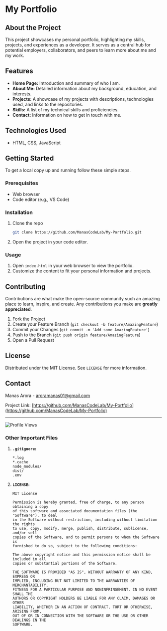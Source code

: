 
# My Portfolio

## About the Project
This project showcases my personal portfolio, highlighting my skills, projects, and experiences as a developer. It serves as a central hub for potential employers, collaborators, and peers to learn more about me and my work.

## Features
- **Home Page:** Introduction and summary of who I am.
- **About Me:** Detailed information about my background, education, and interests.
- **Projects:** A showcase of my projects with descriptions, technologies used, and links to the repositories.
- **Skills:** A list of my technical skills and proficiencies.
- **Contact:** Information on how to get in touch with me.

## Technologies Used
-  HTML, CSS, JavaScript

## Getting Started
To get a local copy up and running follow these simple steps.

### Prerequisites
- Web browser
- Code editor (e.g., VS Code)

### Installation
1. Clone the repo
   ```sh
   git clone https://github.com/ManasCodeLab/My-Portfolio.git
   ```
2. Open the project in your code editor.

### Usage
1. Open `index.html` in your web browser to view the portfolio.
2. Customize the content to fit your personal information and projects.

## Contributing
Contributions are what make the open-source community such an amazing place to learn, inspire, and create. Any contributions you make are **greatly appreciated**.

1. Fork the Project
2. Create your Feature Branch (`git checkout -b feature/AmazingFeature`)
3. Commit your Changes (`git commit -m 'Add some AmazingFeature'`)
4. Push to the Branch (`git push origin feature/AmazingFeature`)
5. Open a Pull Request

## License
Distributed under the MIT License. See `LICENSE` for more information.

## Contact
Manas Arora - [aroramanas01@gmail.com](mailto:aroramanas01@gmail.com)

Project Link: [https://github.com/ManasCodeLab/My-Portfolio](https://github.com/ManasCodeLab/My-Portfolio)

---

![Profile Views](https://komarev.com/ghpvc/?username=ManasCodeLab&color=blue&style=flat-square)


### Other Important Files
1. **`.gitignore`:**
   ```plaintext
   *.log
   *.cache
   node_modules/
   dist/
   .env
   ```
2. **`LICENSE`:**
   ```plaintext
   MIT License

   Permission is hereby granted, free of charge, to any person obtaining a copy
   of this software and associated documentation files (the "Software"), to deal
   in the Software without restriction, including without limitation the rights
   to use, copy, modify, merge, publish, distribute, sublicense, and/or sell
   copies of the Software, and to permit persons to whom the Software is
   furnished to do so, subject to the following conditions:

   The above copyright notice and this permission notice shall be included in all
   copies or substantial portions of the Software.

   THE SOFTWARE IS PROVIDED "AS IS", WITHOUT WARRANTY OF ANY KIND, EXPRESS OR
   IMPLIED, INCLUDING BUT NOT LIMITED TO THE WARRANTIES OF MERCHANTABILITY,
   FITNESS FOR A PARTICULAR PURPOSE AND NONINFRINGEMENT. IN NO EVENT SHALL THE
   AUTHORS OR COPYRIGHT HOLDERS BE LIABLE FOR ANY CLAIM, DAMAGES OR OTHER
   LIABILITY, WHETHER IN AN ACTION OF CONTRACT, TORT OR OTHERWISE, ARISING FROM,
   OUT OF OR IN CONNECTION WITH THE SOFTWARE OR THE USE OR OTHER DEALINGS IN THE
   SOFTWARE.
   ```
